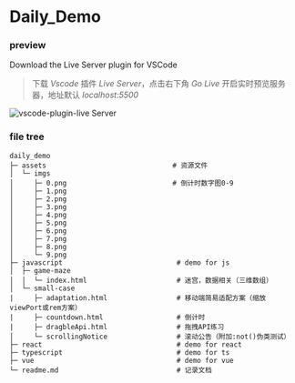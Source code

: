 # Daily_Demo

### preview

Download the Live Server plugin for VSCode

> 下载 _Vscode_ 插件 _Live Server_，点击右下角 _Go Live_ 开启实时预览服务器，地址默认 _localhost:5500_

![vscode-plugin-live Server](https://techstacker.com/static/b67ab1adeadeacd5164ee69e6cc07048/4d3f1/vscode-live-server-extension.png)

### file tree

```text
daily_demo
├─ assets                               # 资源文件
│  └─ imgs
│     ├─ 0.png                          # 倒计时数字图0-9
│     ├─ 1.png
│     ├─ 2.png
│     ├─ 3.png
│     ├─ 4.png
│     ├─ 5.png
│     ├─ 6.png
│     ├─ 7.png
│     ├─ 8.png
│     └─ 9.png
├─ javascript                            # demo for js
│  ├─ game-maze
│  │  └─ index.html                      # 迷宫，数据相关（三维数组）
│  └─ small-case
|     ├─ adaptation.html                 # 移动端简易适配方案（缩放viewPort或rem方案）
|     ├─ countdown.html                  # 倒计时
|     ├─ dragbleApi.html                 # 拖拽API练习
│     └─ scrollingNotice                 # 滚动公告（附加:not()伪类测试）
├─ react                                 # demo for react
├─ typescript                            # demo for ts
├─ vue                                   # demo for vue
└─ readme.md                             # 记录文档
```

